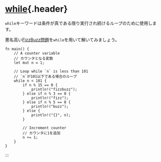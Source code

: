 # [while](#while){.header}

`while`キーワードは条件が真である限り実行され続けるループのために使用します。

悪名高い[FizzBuzz問題](https://en.wikipedia.org/wiki/Fizz_buzz)を`while`を用いて解いてみましょう。

    fn main() {
        // A counter variable
        // カウンタとなる変数
        let mut n = 1;

        // Loop while `n` is less than 101
        // `n`が101以下である場合のループ
        while n < 101 {
            if n % 15 == 0 {
                println!("fizzbuzz");
            } else if n % 3 == 0 {
                println!("fizz");
            } else if n % 5 == 0 {
                println!("buzz");
            } else {
                println!("{}", n);
            }

            // Increment counter
            // カウンタに1を追加
            n += 1;
        }
    }
:::

